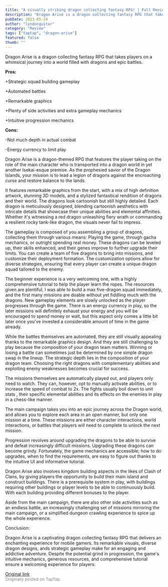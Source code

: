 ```yaml
---
title: "A visually striking dragon collecting fantasy RPG! | Full Review - Dragon Arise"
description: "Dragon Arise is a dragon collecting fantasy RPG that takes players on a whimsical journey into a world filled with dragons and epic battles."
pubDate: 2023-05-24
author: "lyndonguitar"
category: "Review"
tags: ["taptap", "dragon-arise"]
featured: false
thumb: ""
---
```


Dragon Arise is a dragon collecting fantasy RPG that takes players on a whimsical journey into a world filled with dragons and epic battles.


**Pros:**


+Strategic squad building gameplay

+Automated battles

+Remarkable graphics

+Plenty of side activities and extra gameplay mechanics

+Intuitive progression mechanics


**Cons:**


-Not much depth in actual combat

-Energy currency to limit play

Dragon Arise is a dragon-themed RPG that features the player taking on the role of the main character who is transported into a dragon world in yet another Isekai-esque premise. As the prophesied savior of the Dragon Islands, your mission is to lead a legion of dragons against the encroaching curse and restore balance to the lands.

It features remarkable graphics from the start, with a mix of high definition artwork, stunning 3D models, and a stylized fantastical rendition of dragons and their world. The dragons look cartoonish but still highly detailed. Each dragon is meticulously designed, blending cartoonish aesthetics with intricate details that showcase their unique abilities and elemental affinities. Whether it's witnessing a red dragon unleashing fiery wrath or commanding a resilient rocky tank-like dragon, the visuals never fail to impress.

The gameplay is composed of you assembling a group of dragons, collecting them through various means: Playing the game, through gacha mechanics, or outright spending real money. These dragons can be leveled up, their skills enhanced, and their genes improve to further upgrade their limits. You can create a team of five dragons to bring into missions, and customize their deployment formation. The customization options allow for diverse strategies, ensuring that every player can create a unique dragon squad tailored to the enemy.

The beginner experience is a very welcoming one, with a highly comprehensive tutorial to help the player learn the ropes. The resources given are plentiful, I was able to build a max five-dragon squad immediately, and the first many missions are doable without yet fiddling much with the dragons. New gameplay elements are slowly unlocked as the player progresses through the game. There is an energy currency in play, so the later missions will definitely exhaust your energy and you will be encouraged to spend money or wait, but this aspect only comes a little bit later once you’ve invested a considerable amount of time in the game already.

While the battles themselves are automated, they are still visually appealing thanks to the remarkable graphics design. And they are still challenging to play because the composition of your dragon team matters. Winning or losing a battle can sometimes just be determined by one simple dragon swap in the lineup. The strategic depth lies in the composition of your dragon team. Choosing the right dragons with complementary abilities and exploiting enemy weaknesses becomes crucial for success.

The missions themselves are automatically played out, and players only need to watch. They can, however, opt to manually activate abilities, or to increase the speed of combat to 2x. The fights usually boil down to unit stats , their specific elemental abilities and its effects on the enemies in play in a chess-like manner.

The main campaign takes you into an epic journey across the Dragon world, and allows you to explore each area in an open manner, but only one mission at a time. These missions are either character interactions, world interactions, or battles that players will need to complete to unlock the next mission.

Progression revolves around upgrading the dragons to be able to survive and defeat increasingly difficult missions. Upgrading these dragons can become grindy. Fortunately, the game mechanics are accessible; how to do upgrades, when to find the requirements, are easy to figure out thanks to the intuitive UI and informative tutorial.

Dragon Arise also involves kingdom building aspects in the likes of Clash of Clans, by giving players the opportunity to build their main island and construct buildings. There is a prerequisite system in play, with buildings requiring other buildings or player levels to be able to continuously build. With each building providing different bonuses to the player.

Aside from the main campaign, there are also other side activities such as an endless battle, an increasingly challenging set of missions mirroring the main campaign, or a simplified dungeon crawling experience to spice up the whole experience.

Conclusion:

Dragon Arise is a captivating dragon collecting fantasy RPG that delivers an enchanting experience for mobile gamers. Its remarkable visuals, diverse dragon designs, ands strategic gameplay make for an engaging and addictive adventure. Despite the potential grind in progression, the game's intuitive mechanics, generous resources, and comprehensive tutorial ensure a welcoming experience for players.

[Original link](https://www.taptap.io/post/5612678)<br><span style="font-size: 0.95em; color: #888;">Originally posted on TapTap.</span>
